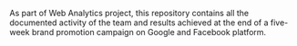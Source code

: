 As part of Web Analytics project, this repository contains all the documented activity of the team and results achieved at the end of a five-week brand promotion campaign on Google and Facebook platform.